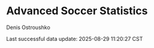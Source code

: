 # Advanced Soccer Statistics
Denis Ostroushko

<!-- gfm -->

Last successful data update: 2025-08-29 11:20:27 CST
